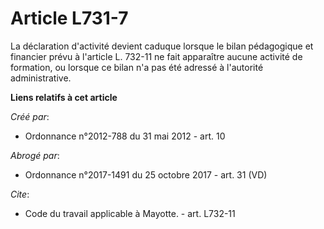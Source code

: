 # Article L731-7

La déclaration d'activité devient caduque lorsque le bilan pédagogique et financier prévu à l'article L. 732-11 ne fait
apparaître aucune activité de formation, ou lorsque ce bilan n'a pas été adressé à l'autorité administrative.

**Liens relatifs à cet article**

_Créé par_:

  - Ordonnance n°2012-788 du 31 mai 2012 - art. 10

_Abrogé par_:

  - Ordonnance n°2017-1491 du 25 octobre 2017 - art. 31 (VD)

_Cite_:

  - Code du travail applicable à Mayotte. - art. L732-11
